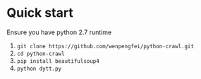 # Quick start

Ensure you have python 2.7 runtime

1. `git clone https://github.com/wenpengfei/python-crawl.git`
2. `cd python-crawl`
1. `pip install beautifulsoup4`
2. `python dytt.py`

